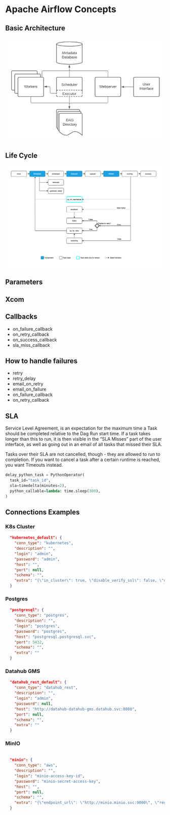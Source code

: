 # Apache Airflow Concepts

## Basic Architecture

![Airflow Architecture](architecture.png)

## Life Cycle

![Airflow Life Cycle](lifecycle.png)

## Parameters

## Xcom

## Callbacks

* on_failure_callback
* on_retry_callback
* on_success_callback
* sla_miss_callback

## How to handle failures

* retry
* retry_delay
* email_on_retry
* email_on_failure
* on_failure_callback
* on_retry_callback

## SLA

Service Level Agreement, is an expectation for the maximum time a Task should be completed relative to the Dag Run start time. If a task takes longer than this to run, it is then visible in the “SLA Misses” part of the user interface, as well as going out in an email of all tasks that missed their SLA.

Tasks over their SLA are not cancelled, though - they are allowed to run to completion. If you want to cancel a task after a certain runtime is reached, you want Timeouts instead.

```python
delay_python_task = PythonOperator(
  task_id="task_id",
  sla=timedelta(minutes=2),
  python_callable=lambda: time.sleep(300),
)
```

## Connections Examples

### K8s Cluster

```json
  "kubernetes_default": {
    "conn_type": "kubernetes",
    "description": "",
    "login": "admin",
    "password": "admin",
    "host": "",
    "port": null,
    "schema": "",
    "extra": "{\"in_cluster\": true, \"disable_verify_ssl\": false, \"disable_tcp_keepalive\": false}"
  }
```

### Postgres

```json
  "postgresql": {
    "conn_type": "postgres",
    "description": "",
    "login": "postgres",
    "password": "postgres",
    "host": "postgresql.postgresql.svc",
    "port": 5432,
    "schema": "",
    "extra": ""
  }
```

### Datahub GMS

```json
  "datahub_rest_default": {
    "conn_type": "datahub_rest",
    "description": "",
    "login": "admin",
    "password": null,
    "host": "http://datahub-datahub-gms.datahub.svc:8080",
    "port": null,
    "schema": "",
    "extra": ""
  }
```

### MinIO

```json

  "minio": {
    "conn_type": "aws",
    "description": "",
    "login": "minio-access-key-id",
    "password": "minio-secret-access-key",
    "host": "",
    "port": null,
    "schema": "",
    "extra": "{\"endpoint_url\": \"http://minio.minio.svc:9000\", \"region_name\": \"local\"}"
  }
```
